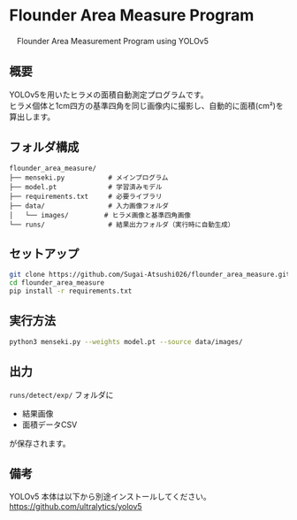 # Flounder Area Measure Program
　Flounder Area Measurement Program using YOLOv5
## 概要
YOLOv5を用いたヒラメの面積自動測定プログラムです。  
ヒラメ個体と1cm四方の基準四角を同じ画像内に撮影し、自動的に面積(cm²)を算出します。

## フォルダ構成
```
flounder_area_measure/
├── menseki.py           # メインプログラム
├── model.pt             # 学習済みモデル
├── requirements.txt     # 必要ライブラリ
├── data/                # 入力画像フォルダ
│   └── images/         # ヒラメ画像と基準四角画像
└── runs/                # 結果出力フォルダ（実行時に自動生成）
```

## セットアップ
```bash
git clone https://github.com/Sugai-Atsushi026/flounder_area_measure.git
cd flounder_area_measure
pip install -r requirements.txt
```

## 実行方法
```bash
python3 menseki.py --weights model.pt --source data/images/
```

## 出力
`runs/detect/exp/` フォルダに  
- 結果画像  
- 面積データCSV  

が保存されます。

## 備考
YOLOv5 本体は以下から別途インストールしてください。  
https://github.com/ultralytics/yolov5


